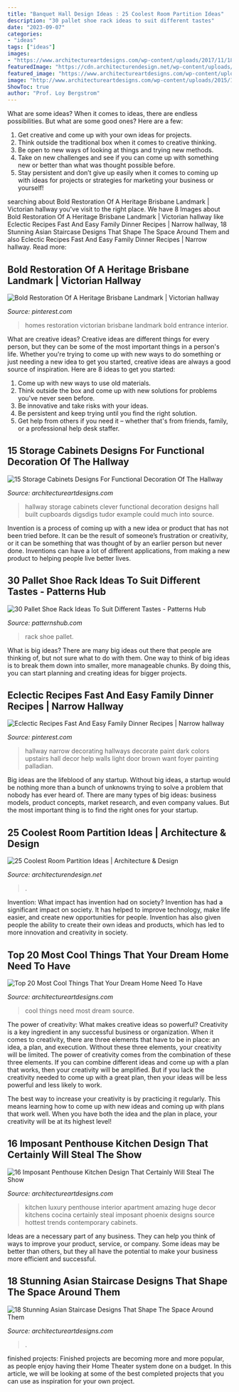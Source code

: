 ```yaml
---
title: "Banquet Hall Design Ideas : 25 Coolest Room Partition Ideas"
description: "30 pallet shoe rack ideas to suit different tastes"
date: "2023-09-07"
categories:
- "ideas"
tags: ["ideas"]
images:
- "https://www.architectureartdesigns.com/wp-content/uploads/2017/11/18-Stunning-Asian-Staircase-Designs-That-Shape-The-Space-Around-Them-10-630x881.jpg"
featuredImage: "https://cdn.architecturendesign.net/wp-content/uploads/2014/08/3137.jpg"
featured_image: "https://www.architectureartdesigns.com/wp-content/uploads/2017/11/18-Stunning-Asian-Staircase-Designs-That-Shape-The-Space-Around-Them-10-630x881.jpg"
image: "http://www.architectureartdesigns.com/wp-content/uploads/2015/11/443.jpg"
ShowToc: true
author: "Prof. Loy Bergstrom"
---
```



What are some ideas?
When it comes to ideas, there are endless possibilities. But what are some good ones? Here are a few: 
1. Get creative and come up with your own ideas for projects.
2. Think outside the traditional box when it comes to creative thinking.
3. Be open to new ways of looking at things and trying new methods.
4. Take on new challenges and see if you can come up with something new or better than what was thought possible before. 
5. Stay persistent and don’t give up easily when it comes to coming up with ideas for projects or strategies for marketing your business or yourself!

	

		
searching about Bold Restoration Of A Heritage Brisbane Landmark | Victorian hallway you've visit to the right place. We have 8 Images about Bold Restoration Of A Heritage Brisbane Landmark | Victorian hallway like Eclectic Recipes Fast And Easy Family Dinner Recipes | Narrow hallway, 18 Stunning Asian Staircase Designs That Shape The Space Around Them and also Eclectic Recipes Fast And Easy Family Dinner Recipes | Narrow hallway. Read more:
		
    
## Bold Restoration Of A Heritage Brisbane Landmark | Victorian Hallway

<img loading=lazy src="https://i.pinimg.com/736x/77/0c/00/770c0072afb185a5809cf688fc0e8093--travel-fashion-the-client.jpg" onerror="this.onerror=null;this.src='https://tse4.mm.bing.net/th?id=OIP.y44uVkD249MisklMX_O-SAHaKe&amp;pid=15.1';" alt="Bold Restoration Of A Heritage Brisbane Landmark | Victorian hallway">

_Source: pinterest.com_

>homes restoration victorian brisbane landmark bold entrance interior. 

	

What are creative ideas?
Creative ideas are different things for every person, but they can be some of the most important things in a person's life. Whether you're trying to come up with new ways to do something or just needing a new idea to get you started, creative ideas are always a good source of inspiration. Here are 8 ideas to get you started: 
1. Come up with new ways to use old materials.
2. Think outside the box and come up with new solutions for problems you've never seen before.
3. Be innovative and take risks with your ideas.
4. Be persistent and keep trying until you find the right solution. 
5. Get help from others if you need it – whether that's from friends, family, or a professional help desk staffer. 

    
## 15 Storage Cabinets Designs For Functional Decoration Of The Hallway

<img loading=lazy src="http://www.architectureartdesigns.com/wp-content/uploads/2015/11/443.jpg" onerror="this.onerror=null;this.src='https://tse4.mm.bing.net/th?id=OIP.53ydOGy9N39cMf3rWT5Z5gHaLI&amp;pid=15.1';" alt="15 Storage Cabinets Designs For Functional Decoration Of The Hallway">

_Source: architectureartdesigns.com_

>hallway storage cabinets clever functional decoration designs hall built cupboards digsdigs tudor example could much into source. 

	

Invention is a process of coming up with a new idea or product that has not been tried before. It can be the result of someone’s frustration or creativity, or it can be something that was thought of by an earlier person but never done. Inventions can have a lot of different applications, from making a new product to helping people live better lives.

    
## 30 Pallet Shoe Rack Ideas To Suit Different Tastes - Patterns Hub

<img loading=lazy src="https://patternshub.com/wp-content/uploads/2016/11/Pallet-shoe-rack-wall.jpg" onerror="this.onerror=null;this.src='https://tse3.mm.bing.net/th?id=OIP.qxyuwPAL4PpCaahdN3EDbwHaJ3&amp;pid=15.1';" alt="30 Pallet Shoe Rack Ideas To Suit Different Tastes - Patterns Hub">

_Source: patternshub.com_

>rack shoe pallet. 

	

What is big ideas?
There are many big ideas out there that people are thinking of, but not sure what to do with them. One way to think of big ideas is to break them down into smaller, more manageable chunks. By doing this, you can start planning and creating ideas for bigger projects.

    
## Eclectic Recipes Fast And Easy Family Dinner Recipes | Narrow Hallway

<img loading=lazy src="https://i.pinimg.com/736x/56/3b/eb/563bebe32625618061acc793bdf61dc1--hallway-colors-hallway-ideas.jpg" onerror="this.onerror=null;this.src='https://tse4.mm.bing.net/th?id=OIP.XzuQhnRzgmevhIaQMctdlAHaJ4&amp;pid=15.1';" alt="Eclectic Recipes Fast And Easy Family Dinner Recipes | Narrow hallway">

_Source: pinterest.com_

>hallway narrow decorating hallways decorate paint dark colors upstairs hall decor help walls light door brown want foyer painting palladian. 

	

Big ideas are the lifeblood of any startup. Without big ideas, a startup would be nothing more than a bunch of unknowns trying to solve a problem that nobody has ever heard of. There are many types of big ideas: business models, product concepts, market research, and even company values. But the most important thing is to find the right ones for your startup.

    
## 25 Coolest Room Partition Ideas | Architecture &amp; Design

<img loading=lazy src="https://cdn.architecturendesign.net/wp-content/uploads/2014/08/3137.jpg" onerror="this.onerror=null;this.src='https://tse2.mm.bing.net/th?id=OIP.0U4_h8rUDRzr4zKdHGWjhgHaLK&amp;pid=15.1';" alt="25 Coolest Room Partition Ideas | Architecture &amp; Design">

_Source: architecturendesign.net_

>. 

	

Invention: What impact has invention had on society?
Invention has had a significant impact on society. It has helped to improve technology, make life easier, and create new opportunities for people. Invention has also given people the ability to create their own ideas and products, which has led to more innovation and creativity in society.

    
## Top 20 Most Cool Things That Your Dream Home Need To Have

<img loading=lazy src="https://www.architectureartdesigns.com/wp-content/uploads/2016/06/10-12-630x821.jpg" onerror="this.onerror=null;this.src='https://tse3.mm.bing.net/th?id=OIP.ha-eF6R0jZH0Scc9liFpDwHaJp&amp;pid=15.1';" alt="Top 20 Most Cool Things That Your Dream Home Need To Have">

_Source: architectureartdesigns.com_

>cool things need most dream source. 

	

The power of creativity: What makes creative ideas so powerful?
Creativity is a key ingredient in any successful business or organization. When it comes to creativity, there are three elements that have to be in place: an idea, a plan, and execution. Without these three elements, your creativity will be limited. 
The power of creativity comes from the combination of these three elements. If you can combine different ideas and come up with a plan that works, then your creativity will be amplified. But if you lack the creativity needed to come up with a great plan, then your ideas will be less powerful and less likely to work. 

The best way to increase your creativity is by practicing it regularly. This means learning how to come up with new ideas and coming up with plans that work well. When you have both the idea and the plan in place, your creativity will be at its highest level!

    
## 16 Imposant Penthouse Kitchen Design That Certainly Will Steal The Show

<img loading=lazy src="https://www.architectureartdesigns.com/wp-content/uploads/2015/11/610-630x420.jpg" onerror="this.onerror=null;this.src='https://tse4.mm.bing.net/th?id=OIP.hgEXoYyibRj_FfupkterAAHaE8&amp;pid=15.1';" alt="16 Imposant Penthouse Kitchen Design That Certainly Will Steal The Show">

_Source: architectureartdesigns.com_

>kitchen luxury penthouse interior apartment amazing huge decor kitchens cocina certainly steal imposant phoenix designs source hottest trends contemporary cabinets. 

	

Ideas are a necessary part of any business. They can help you think of ways to improve your product, service, or company. Some ideas may be better than others, but they all have the potential to make your business more efficient and successful.

    
## 18 Stunning Asian Staircase Designs That Shape The Space Around Them

<img loading=lazy src="https://www.architectureartdesigns.com/wp-content/uploads/2017/11/18-Stunning-Asian-Staircase-Designs-That-Shape-The-Space-Around-Them-10-630x881.jpg" onerror="this.onerror=null;this.src='https://tse3.mm.bing.net/th?id=OIP.Qi1vKL4oDBh1QE2Kw5VN_QHaKW&amp;pid=15.1';" alt="18 Stunning Asian Staircase Designs That Shape The Space Around Them">

_Source: architectureartdesigns.com_

>. 

	

finished projects:
Finished projects are becoming more and more popular, as people enjoy having their Home Theater system done on a budget. In this article, we will be looking at some of the best completed projects that you can use as inspiration for your own project.

